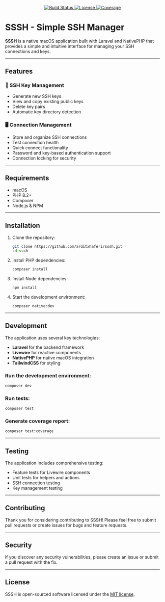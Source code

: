 <p align="center">  
  <a href="https://github.com/arditxhaferi/sssh/actions">  
    <img src="https://github.com/arditxhaferi/sssh/workflows/CI/badge.svg" alt="Build Status">  
  </a>  
  <a href="https://packagist.org/packages/laravel/framework">  
    <img src="https://img.shields.io/packagist/l/laravel/framework" alt="License">  
  </a>  
  <a href="https://github.com/arditxhaferi/ssh_manager/actions">  
    <img src="https://img.shields.io/endpoint?url=https://raw.githubusercontent.com/arditxhaferi/ssh_manager/main/coverage.json" alt="Coverage">  
  </a>  
</p>

# SSSH - Simple SSH Manager

**SSSH** is a native macOS application built with Laravel and NativePHP that provides a simple and intuitive interface for managing your SSH connections and keys.

---

## Features

### 🔑 SSH Key Management
- Generate new SSH keys
- View and copy existing public keys
- Delete key pairs
- Automatic key directory detection

### 🖥️ Connection Management
- Store and organize SSH connections
- Test connection health
- Quick connect functionality
- Password and key-based authentication support
- Connection locking for security

---

## Requirements

- macOS
- PHP 8.2+
- Composer
- Node.js & NPM

---

## Installation

1. Clone the repository:
   ```bash
   git clone https://github.com/arditxhaferi/sssh.git
   cd sssh
   ```

2. Install PHP dependencies:
   ```bash
   composer install
   ```

3. Install Node dependencies:
   ```bash
   npm install
   ```

4. Start the development environment:
   ```bash
   composer native:dev
   ```

---

## Development

The application uses several key technologies:
- **Laravel** for the backend framework
- **Livewire** for reactive components
- **NativePHP** for native macOS integration
- **TailwindCSS** for styling

### Run the development environment:
```bash
composer dev
```

### Run tests:
```bash
composer test
```

### Generate coverage report:
```bash
composer test:coverage
```

---

## Testing

The application includes comprehensive testing:
- Feature tests for Livewire components
- Unit tests for helpers and actions
- SSH connection testing
- Key management testing

---

## Contributing

Thank you for considering contributing to SSSH! Please feel free to submit pull requests or create issues for bugs and feature requests.

---

## Security

If you discover any security vulnerabilities, please create an issue or submit a pull request with the fix.

---

## License

SSSH is open-sourced software licensed under the [MIT license](https://opensource.org/licenses/MIT).
